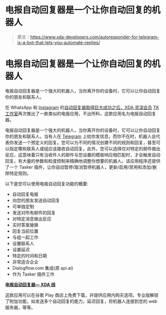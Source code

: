 # 电报自动回复器是一个让你自动回复的机器人

> 原文：<https://www.xda-developers.com/autoresponder-for-telegram-is-a-bot-that-lets-you-automate-replies/>

# 电报自动回复器是一个让你自动回复的机器人

电报自动回复器是一个强大的机器人，当你离开你的设备时，它可以让你自动回复你的朋友和联系人。

在 WhatsApp 和 [Instagram](https://www.xda-developers.com/autoresponder-instagram-automate-dm-responses/) 的[自动回复器取得巨大成功之后，XDA 资深会员](https://www.xda-developers.com/autoresponder-for-whatsapp/) [TK 工作室](https://forum.xda-developers.com/member.php?u=7170325)再次推出了一款类似的电报应用，不出所料，这款应用名为电报自动回复器。

电报自动回复器是一个强大的机器人，当你离开你的设备时，它可以让你自动回复你的朋友和联系人。当有人在 [Telegram](https://www.xda-developers.com/telegram-6-0-chat-folders/) 上给你发信息，而你不在时，机器人会代表你发送一个预定义的回复。您可以为不同的情况创建不同的规则和回复，甚至可以指定哪些联系人或组应该接收自动回复。此外，您可以选择仅对特定的邮件做出反应，这意味着只有当收件人的邮件与您设置的模板响应相匹配时，才会触发自动回复。有大量的参数和粒度控制来精确地调整你想要的机器人。该应用程序还提供了一个 Tasker 插件，让你自动暂停/取消暂停机器人，更新/启用/禁用和添加/删除特定规则。

以下是您可以使用电报自动回复功能的概要:

*   自动回复电报
*   向您的朋友发送自动回复
*   可单独定制
*   发送对所有邮件的回复
*   对特定消息做出反应
*   实时答案替换
*   回复当前位置
*   与组一起工作
*   设置联系人
*   设置延迟
*   特定的时间和日期
*   非常适合企业
*   Dialogflow.com 集成(原 api.ai)
*   作为 Tasker 插件工作

**[电报自动回复器— XDA 线](https://forum.xda-developers.com/android/apps-games/app-autoresponder-telegram-t4103943)**

这款应用可以在谷歌 Play 商店上免费下载，并提供应用内购买选项。专业版解锁了附加功能，如发送多个自动回复的能力，延迟回复，将机器人连接到您的 web 服务器，等等。